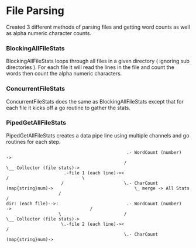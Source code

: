 # File Parsing

Created 3 different methods of parsing files and getting word counts as well as alpha numeric character counts.

### BlockingAllFileStats

BlockingAllFileStats loops through all files in a given directory ( ignoring sub directories ).  For each file it will read the lines in the file and count the words then count the alpha numeric characters.


### ConcurrentFileStats

ConcurrentFileStats does the same as BlockingAllFileStats except that for each file it kicks off a go routine to gather the stats.

### PipedGetAllFileStats

PipedGetAllFileStats creates a data pipe line using multiple channels and go routines for each step.


```
                                              .- WordCount (number)        -> 
                                             /                                \__ Collector (file stats)->     
                      .-file 1 (each line)-><                                 /                            \
                     /                       \.- CharCount (map{string}num)->                               \_ merge -> All Stats
                    /                                                                                       /
dir: (each file)-->:                          .- WordCount (number)        ->                              /
                    \                        /                                 \__ Collector (file stats)-> 
                     \.-file 2 (each line)-><                                  /
                                             \.- CharCount (map{string}num)-> 
```